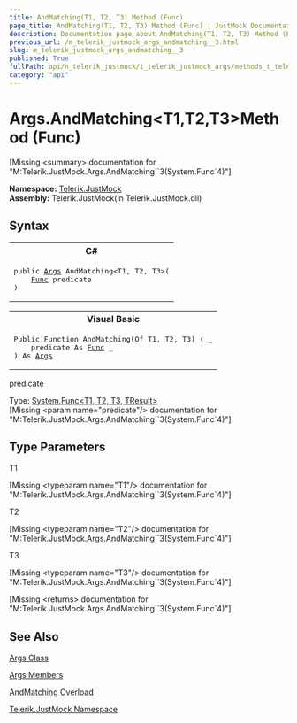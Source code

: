 ```yaml
---
title: AndMatching(T1, T2, T3) Method (Func)
page_title: AndMatching(T1, T2, T3) Method (Func) | JustMock Documentation
description: Documentation page about AndMatching(T1, T2, T3) Method (Func).
previous_url: /m_telerik_justmock_args_andmatching__3.html
slug: m_telerik_justmock_args_andmatching__3
published: True
fullPath: api/n_telerik_justmock/t_telerik_justmock_args/methods_t_telerik_justmock_args/overload_telerik_justmock_args_andmatching/m_telerik_justmock_args_andmatching__3
category: "api"
---
```


# Args.AndMatching&lt;T1,T2,T3&gt;Method (Func)




[Missing &lt;summary&gt; documentation for "M:Telerik.JustMock.Args.AndMatching``3(System.Func`4)"]



 **Namespace:**  [Telerik.JustMock](n_telerik_justmock) <br> **Assembly:** Telerik.JustMock(in Telerik.JustMock.dll)
## Syntax


<div id="syntaxCodeBlocks" class="code"><span codeLanguage="CSharp"><table><tr><th>C#</th></tr><tr><td><pre xml:space="preserve"><span class="keyword">public</span> <a href="T_Telerik_JustMock_Args.html">Args</a> <span class="identifier">AndMatching</span>&lt;T1, T2, T3&gt;(
	<a href="https://msdn2.microsoft.com/en-us/library/bb549430" target="_blank">Func</a> <span class="parameter">predicate</span>
)
</pre></td></tr></table></span><span codeLanguage="VisualBasicDeclaration"><table><tr><th>Visual Basic</th></tr><tr><td><pre xml:space="preserve"><span class="keyword">Public</span> <span class="keyword">Function</span> <span class="identifier">AndMatching</span>(<span class="keyword">Of</span> T1, T2, T3) ( _
	<span class="parameter">predicate</span> <span class="keyword">As</span> <a href="https://msdn2.microsoft.com/en-us/library/bb549430" target="_blank">Func</a> _
) <span class="keyword">As</span> <a href="T_Telerik_JustMock_Args.html">Args</a></pre></td></tr></table></span></div>



predicate<br>


Type: [System.Func&lt;T1, T2, T3, TResult&gt;](bb549430) <br>
[Missing &lt;param name="predicate"/&gt; documentation for "M:Telerik.JustMock.Args.AndMatching``3(System.Func`4)"]




## Type Parameters




T1<br>



[Missing &lt;typeparam name="T1"/&gt; documentation for "M:Telerik.JustMock.Args.AndMatching``3(System.Func`4)"]


T2<br>



[Missing &lt;typeparam name="T2"/&gt; documentation for "M:Telerik.JustMock.Args.AndMatching``3(System.Func`4)"]


T3<br>



[Missing &lt;typeparam name="T3"/&gt; documentation for "M:Telerik.JustMock.Args.AndMatching``3(System.Func`4)"]




[Missing &lt;returns&gt; documentation for "M:Telerik.JustMock.Args.AndMatching``3(System.Func`4)"]


## See Also



 [Args Class](t_telerik_justmock_args) 

 [Args Members](allmembers_t_telerik_justmock_args) 

 [AndMatching Overload](overload_telerik_justmock_args_andmatching) 

 [Telerik.JustMock Namespace](n_telerik_justmock) 



